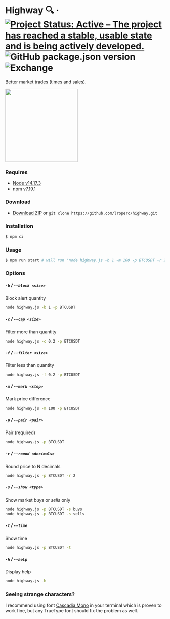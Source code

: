 # Highway 🔍 &middot; [![Project Status: Active – The project has reached a stable, usable state and is being actively developed.](https://www.repostatus.org/badges/latest/active.svg)](https://www.repostatus.org/#active) ![GitHub package.json version](https://img.shields.io/github/package-json/v/lropero/highway) ![Exchange](https://img.shields.io/badge/Exchange-Binance-yellowgreen)

Better market trades (times and sales).

<img src="https://github.com/lropero/highway/blob/main/highway.gif?raw=true" width="229">

### Requires

- [Node v14.17.3](https://nodejs.org/)
- npm v7.19.1

### Download

- [Download ZIP](https://github.com/lropero/highway/archive/refs/heads/main.zip) or `git clone https://github.com/lropero/highway.git`

### Installation

```sh
$ npm ci
```

### Usage

```sh
$ npm run start # will run 'node highway.js -b 1 -m 100 -p BTCUSDT -r 2 -t'
```

### Options

##### `-b` / `--block <size>`

Block alert quantity

```sh
node highway.js -b 1 -p BTCUSDT
```

##### `-c` / `--cap <size>`

Filter more than quantity

```sh
node highway.js -c 0.2 -p BTCUSDT
```

##### `-f` / `--filter <size>`

Filter less than quantity

```sh
node highway.js -f 0.2 -p BTCUSDT
```

##### `-m` / `--mark <step>`

Mark price difference

```sh
node highway.js -m 100 -p BTCUSDT
```

##### `-p` / `--pair <pair>`

Pair (required)

```sh
node highway.js -p BTCUSDT
```

##### `-r` / `--round <decimals>`

Round price to N decimals

```sh
node highway.js -p BTCUSDT -r 2
```

##### `-s` / `--show <type>`

Show market _buys_ or _sells_ only

```sh
node highway.js -p BTCUSDT -s buys
node highway.js -p BTCUSDT -s sells
```

##### `-t` / `--time`

Show time

```sh
node highway.js -p BTCUSDT -t
```

##### `-h` / `--help`

Display help

```sh
node highway.js -h
```

### Seeing strange characters?

I recommend using font [Cascadia Mono](https://github.com/microsoft/cascadia-code) in your terminal which is proven to work fine, but any TrueType font should fix the problem as well.
